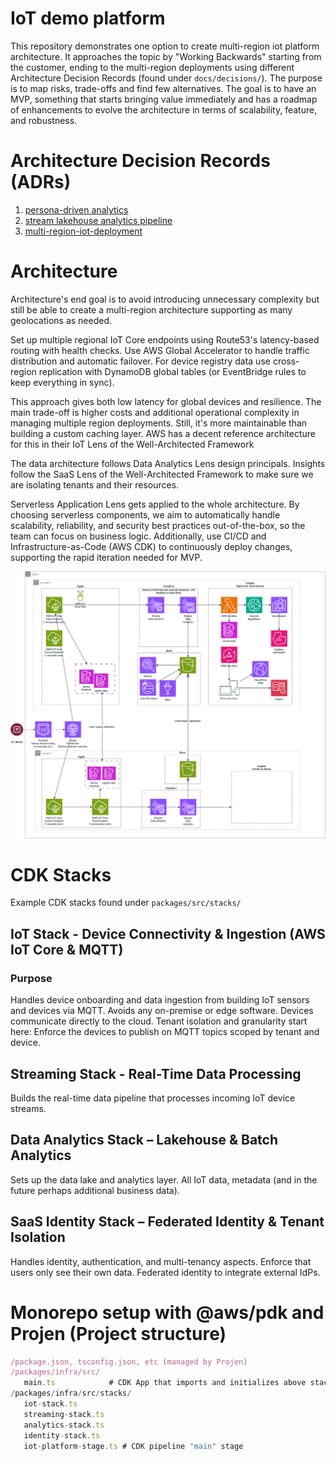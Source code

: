 # IoT demo platform

This repository demonstrates one option to create multi-region iot platform architecture.
It approaches the topic by "Working Backwards" starting from the customer,
ending to the multi-region deployments using different Architecture Decision Records (found under `docs/decisions/`).
The purpose is to map risks, trade-offs and find few alternatives.
The goal is to have an MVP, something that starts bringing value immediately
and has a roadmap of enhancements to evolve the architecture in terms of scalability, feature, and robustness.

# Architecture Decision Records (ADRs)

1. [persona-driven analytics](docs/decisions/0001-persona-driven-analytics.md)
2. [stream lakehouse analytics pipeline](docs/decisions/0002-stream-lakehouse-analytics-pipeline.md)
3. [multi-region-iot-deployment](docs/decisions/0003-multi-region-iot-deployment.md)

# Architecture

Architecture's end goal is to avoid introducing unnecessary complexity 
but still be able to create a multi-region architecture supporting as many geolocations as needed.

Set up multiple regional IoT Core endpoints using Route53's latency-based routing with health checks.
Use AWS Global Accelerator to handle traffic distribution and automatic failover.
For device registry data use cross-region replication with DynamoDB global tables
(or EventBridge rules to keep everything in sync).

This approach gives both low latency for global devices and resilience.
The main trade-off is higher costs and additional operational complexity in managing multiple region deployments.
Still, it's more maintainable than building a custom caching layer.
AWS has a decent reference architecture for this in their IoT Lens of the Well-Architected Framework

The data architecture follows Data Analytics Lens design principals.
Insights follow the SaaS Lens of the Well-Architected Framework
to make sure we are isolating tenants and their resources.

Serverless Application Lens gets applied to the whole architecture.
By choosing serverless components, we aim to automatically handle scalability,
reliability, and security best practices out-of-the-box, so the team can focus on business logic.
Additionally, use CI/CD and Infrastructure-as-Code (AWS CDK) to continuously deploy changes,
supporting the rapid iteration needed for MVP.

![architecture](data-architecutre.svg "Proposed Architecture")

# CDK Stacks

Example CDK stacks found under `packages/src/stacks/`

## IoT Stack - Device Connectivity & Ingestion (AWS IoT Core & MQTT)

### Purpose
Handles device onboarding and data ingestion from building IoT sensors and devices via MQTT.
Avoids any on-premise or edge software.
Devices communicate directly to the cloud.
Tenant isolation and granularity start here: Enforce the devices to publish on MQTT topics scoped by tenant and device.

## Streaming Stack - Real-Time Data Processing

Builds the real-time data pipeline that processes incoming IoT device streams.

## Data Analytics Stack – Lakehouse & Batch Analytics

Sets up the data lake and analytics layer. All IoT data, metadata (and in the future perhaps additional business data).

## SaaS Identity Stack – Federated Identity & Tenant Isolation

Handles identity, authentication, and multi-tenancy aspects.
Enforce that users only see their own data.
Federated identity to integrate external IdPs.

# Monorepo setup with @aws/pdk and Projen (Project structure)

```/.projenrc.ts        # Projen project definition
/package.json, tsconfig.json, etc (managed by Projen)
/packages/infra/src/
   main.ts            # CDK App that imports and initializes above stacks
/packages/infra/src/stacks/
   iot-stack.ts
   streaming-stack.ts
   analytics-stack.ts
   identity-stack.ts
   iot-platform-stage.ts # CDK pipeline "main" stage
```